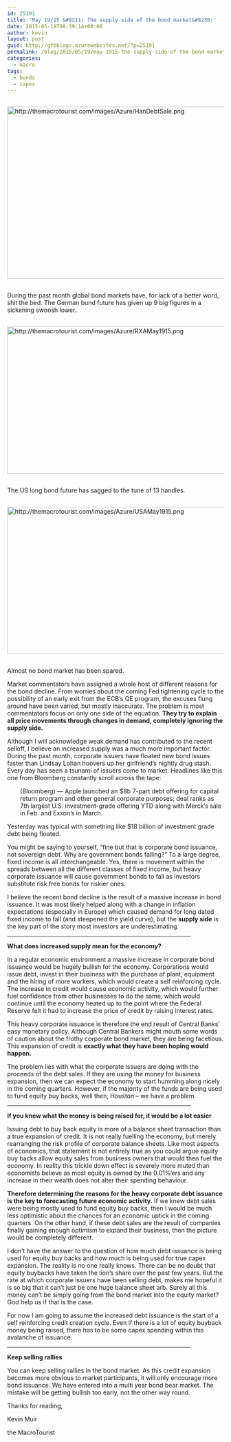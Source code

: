 ```yaml
---
id: 25191
title: 'May 19/15 &#8211; The supply side of the bond market&#8230;'
date: 2015-05-19T08:39:14+00:00
author: kevin
layout: post
guid: http://gfbblogs.azurewebsites.net/?p=25191
permalink: /blog/2015/05/19/may-1915-the-supply-side-of-the-bond-market/
categories:
  - macro
tags:
  - bonds
  - capex
---
```


  <img src="http://themacrotourist.com/images/Azure/HanDebtSale.png" style="margin:30px auto;display:block;" alt="http://themacrotourist.com/images/Azure/HanDebtSale.png" width="600" height="400">

During the past month global bond markets have, for lack of a better word, shit the bed. The German bund future has given up 9 big figures in a sickening swoosh lower.


  <img src="http://themacrotourist.com/images/Azure/RXAMay1915.png" style="margin:30px auto;display:block;" alt="http://themacrotourist.com/images/Azure/RXAMay1915.png" width="600" height="342">

The US long bond future has sagged to the tune of 13 handles.


  <img src="http://themacrotourist.com/images/Azure/USAMay1915.png" style="margin:30px auto;display:block;" alt="http://themacrotourist.com/images/Azure/USAMay1915.png" width="600" height="342">

Almost no bond market has been spared. 

Market commentators have assigned a whole host of different reasons for the bond decline. From worries about the coming Fed tightening cycle to the possibility of an early exit from the ECB&#8217;s QE program, the excuses flung around have been varied, but mostly inaccurate. The problem is most commentators focus on only one side of the equation. **They try to explain all price movements through changes in demand, completely ignoring the supply side.**

Although I will acknowledge weak demand has contributed to the recent selloff, I believe an increased supply was a much more important factor. During the past month, corporate issuers have floated new bond issues faster than Lindsay Lohan hoovers up her girlfriend&#8217;s nightly drug stash. Every day has seen a tsunami of issuers come to market. Headlines like this one from Bloomberg constantly scroll across the tape:

<p style="padding-left: 30px;">
  (Bloomberg) — Apple launched an $8b 7-part debt offering for capital return program and other general corporate purposes; deal ranks as 7th largest U.S. investment-grade offering YTD along with Merck’s sale in Feb. and Exxon’s in March.
</p>

Yesterday was typical with something like $18 billion of investment grade debt being floated. 

You might be saying to yourself, &#8220;fine but that is corporate bond issuance, not sovereign debt. Why are government bonds falling?&#8221; To a large degree, fixed income is all interchangeable. Yes, there is movement within the spreads between all the different classes of fixed income, but heavy corporate issuance will cause government bonds to fall as investors substitute risk free bonds for riskier ones. 

I believe the recent bond decline is the result of a massive increase in bond issuance. It was most likely helped along with a change in inflation expectations (especially in Europe) which caused demand for long dated fixed income to fall (and steepened the yield curve), but the **supply side** is the key part of the story most investors are underestimating.

<hr size="3" width="85%" />

**What does increased supply mean for the economy?**

In a regular economic environment a massive increase in corporate bond issuance would be hugely bullish for the economy. Corporations would issue debt, invest in their business with the purchase of plant, equipment and the hiring of more workers, which would create a self reinforcing cycle. The increase in credit would cause economic activity, which would further fuel confidence from other businesses to do the same, which would continue until the economy heated up to the point where the Federal Reserve felt it had to increase the price of credit by raising interest rates. 

This heavy corporate issuance is therefore the end result of Central Banks&#8217; easy monetary policy. Although Central Bankers might mouth some words of caution about the frothy corporate bond market, they are being facetious. This expansion of credit is **exactly what they have been hoping would happen.** 

The problem lies with what the corporate issuers are doing with the proceeds of the debt sales. If they are using the money for business expansion, then we can expect the economy to start humming along nicely in the coming quarters. However, if the majority of the funds are being used to fund equity buy backs, well then, Houston &#8211; we have a problem. 

<hr size="3" width="85%" />

**If you knew what the money is being raised for, it would be a lot easier**

Issuing debt to buy back equity is more of a balance sheet transaction than a true expansion of credit. It is not really fuelling the economy, but merely rearranging the risk profile of corporate balance sheets. Like most aspects of economics, that statement is not entirely true as you could argue equity buy backs allow equity sales from business owners that would then fuel the economy. In reality this trickle down effect is severely more muted than economists believe as most equity is owned by the 0.01%&#8217;ers and any increase in their wealth does not alter their spending behaviour. 

**Therefore determining the reasons for the heavy corporate debt issuance is the key to forecasting future economic activity.** If we knew debt sales were being mostly used to fund equity buy backs, then I would be much less optimistic about the chances for an economic uptick in the coming quarters. On the other hand, if these debt sales are the result of companies finally gaining enough optimism to expand their business, then the picture would be completely different. 

I don&#8217;t have the answer to the question of how much debt issuance is being used for equity buy backs and how much is being used for true capex expansion. The reality is no one really knows. There can be no doubt that equity buybacks have taken the lion&#8217;s share over the past few years. But the rate at which corporate issuers have been selling debt, makes me hopeful it is so big that it can&#8217;t just be one huge balance sheet arb. Surely all this money can&#8217;t be simply going from the bond market into the equity market? God help us if that is the case. 

For now I am going to assume the increased debt issuance is the start of a self reinforcing credit creation cycle. Even if there is a lot of equity buyback money being raised, there has to be some capex spending within this avalanche of issuance. 

<hr size="3" width="85%" />

**Keep selling rallies** 

You can keep selling rallies in the bond market. As this credit expansion becomes more obvious to market participants, it will only encourage more bond issuance. We have entered into a multi year bond bear market. The mistake will be getting bullish too early, not the other way round.

Thanks for reading,
  
Kevin Muir
  
the MacroTourist